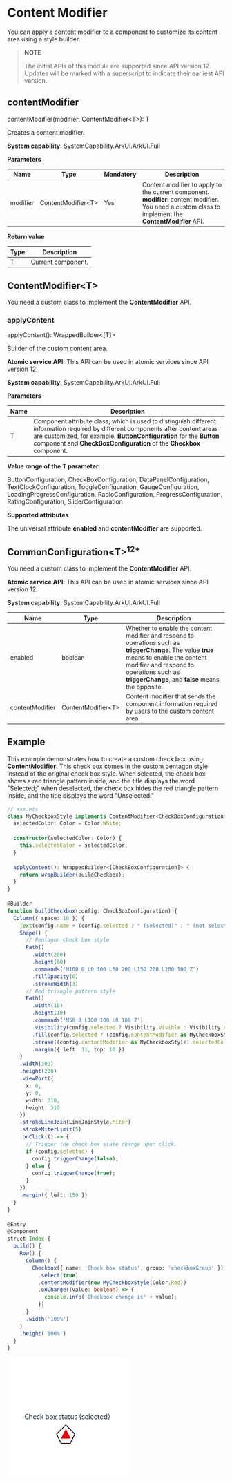 # Content Modifier

You can apply a content modifier to a component to customize its content area using a style builder.

> **NOTE**
>
> The initial APIs of this module are supported since API version 12. Updates will be marked with a superscript to indicate their earliest API version.

## contentModifier

contentModifier(modifier: ContentModifier\<T>): T

Creates a content modifier.

**System capability**: SystemCapability.ArkUI.ArkUI.Full

**Parameters**

| Name  | Type              | Mandatory| Description                                                        |
| -------- | ------------------ | ---- | ------------------------------------------------------------ |
| modifier | ContentModifier\<T> | Yes  | Content modifier to apply to the current component.<br>**modifier**: content modifier. You need a custom class to implement the **ContentModifier** API.|

**Return value**

| Type| Description|
| --- | --- |
| T | Current component.|

## ContentModifier\<T>

You need a custom class to implement the **ContentModifier** API.

### applyContent

applyContent(): WrappedBuilder<[T]>

Builder of the custom content area.

**Atomic service API**: This API can be used in atomic services since API version 12.

**System capability**: SystemCapability.ArkUI.ArkUI.Full

**Parameters**

| Name| Description                                                        |
| ---- | ------------------------------------------------------------ |
| T    | Component attribute class, which is used to distinguish different information required by different components after content areas are customized, for example, **ButtonConfiguration** for the **Button** component and **CheckBoxConfiguration** of the **Checkbox** component.|

**Value range of the T parameter:**

ButtonConfiguration, CheckBoxConfiguration, DataPanelConfiguration, TextClockConfiguration, ToggleConfiguration, GaugeConfiguration, LoadingProgressConfiguration, RadioConfiguration, ProgressConfiguration, RatingConfiguration, SliderConfiguration

**Supported attributes**

The universal attribute **enabled** and **contentModifier** are supported.
## CommonConfiguration\<T><sup>12+</sup>

You need a custom class to implement the **ContentModifier** API.

**Atomic service API**: This API can be used in atomic services since API version 12.

**System capability**: SystemCapability.ArkUI.ArkUI.Full

| Name | Type   | Description             |
| ------ | ------ | ---------------- |
| enabled | boolean | Whether to enable the content modifier and respond to operations such as **triggerChange**. The value **true** means to enable the content modifier and respond to operations such as **triggerChange**, and **false** means the opposite.|
| contentModifier | ContentModifier\<T> | Content modifier that sends the component information required by users to the custom content area.|


## Example

This example demonstrates how to create a custom check box using **ContentModifier**. This check box comes in the custom pentagon style instead of the original check box style. When selected, the check box shows a red triangle pattern inside, and the title displays the word "Selected;" when deselected, the check box hides the red triangle pattern inside, and the title displays the word "Unselected."

```ts
// xxx.ets
class MyCheckboxStyle implements ContentModifier<CheckBoxConfiguration> {
  selectedColor: Color = Color.White;

  constructor(selectedColor: Color) {
    this.selectedColor = selectedColor;
  }

  applyContent(): WrappedBuilder<[CheckBoxConfiguration]> {
    return wrapBuilder(buildCheckbox);
  }
}

@Builder
function buildCheckbox(config: CheckBoxConfiguration) {
  Column({ space: 10 }) {
    Text(config.name + (config.selected ? " (selected)" : " (not selected)"))
    Shape() {
      // Pentagon check box style
      Path()
        .width(200)
        .height(60)
        .commands('M100 0 L0 100 L50 200 L150 200 L200 100 Z')
        .fillOpacity(0)
        .strokeWidth(3)
      // Red triangle pattern style
      Path()
        .width(10)
        .height(10)
        .commands('M50 0 L100 100 L0 100 Z')
        .visibility(config.selected ? Visibility.Visible : Visibility.Hidden)
        .fill(config.selected ? (config.contentModifier as MyCheckboxStyle).selectedColor : Color.Black)
        .stroke((config.contentModifier as MyCheckboxStyle).selectedColor)
        .margin({ left: 11, top: 10 })
    }
    .width(300)
    .height(200)
    .viewPort({
      x: 0,
      y: 0,
      width: 310,
      height: 310
    })
    .strokeLineJoin(LineJoinStyle.Miter)
    .strokeMiterLimit(5)
    .onClick(() => {
      // Trigger the check box state change upon click.
      if (config.selected) {
        config.triggerChange(false);
      } else {
        config.triggerChange(true);
      }
    })
    .margin({ left: 150 })
  }
}

@Entry
@Component
struct Index {
  build() {
    Row() {
      Column() {
        Checkbox({ name: 'Check box status', group: 'checkboxGroup' })
          .select(true)
          .contentModifier(new MyCheckboxStyle(Color.Red))
          .onChange((value: boolean) => {
            console.info('Checkbox change is' + value);
          })
      }
      .width('100%')
    }
    .height('100%')
  }
}
```

![](figures/common_builder.gif)
